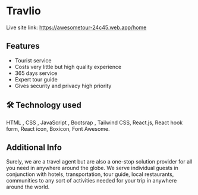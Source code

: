 # Travlio

Live site link: https://awesometour-24c45.web.app/home

## Features

- Tourist service
- Costs very little but high quality experience
- 365 days service
- Expert tour guide
- Gives security and privacy high priority

## 🛠 Technology used

HTML , CSS , JavaScript , Bootsrap , Tailwind CSS, React.js, React hook form, React icon, Boxicon, Font Awesome. 

## Additional Info

Surely, we are a travel agent but are also a one-stop solution provider for all you need in anywhere around the globe. We serve individual guests in conjunction with hotels, transportation, tour guide, local restaurants, communities to any sort of activities needed for your trip in anywhere around the world.
